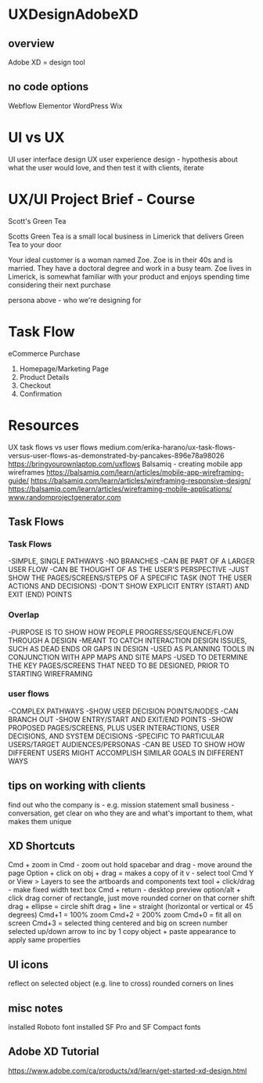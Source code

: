 # UXDesignAdobeXD

## overview
Adobe XD = design tool

## no code options
Webflow
Elementor
WordPress
Wix

# UI vs UX
UI user interface design
UX user experience design - hypothesis about what the user would love, and then test it with clients, iterate

#  UX/UI Project Brief - Course
Scott's Green Tea

Scotts Green Tea is a small local business in Limerick that delivers Green Tea to your door

Your ideal customer is a woman named Zoe. Zoe is in their 40s and is married. They have a 
doctoral degree and work in a busy team. Zoe lives in Limerick, is somewhat familiar with
your product and enjoys spending time considering their next purchase

persona above - who we're designing for

# Task Flow
eCommerce Purchase

1. Homepage/Marketing Page
2. Product Details
3. Checkout
4. Confirmation

# Resources
UX task flows vs user flows
medium.com/erika-harano/ux-task-flows-versus-user-flows-as-demonstrated-by-pancakes-896e78a98026
https://bringyourownlaptop.com/uxflows
Balsamiq - creating mobile app wireframes
https://balsamiq.com/learn/articles/mobile-app-wireframing-guide/
https://balsamiq.com/learn/articles/wireframing-responsive-design/
https://balsamiq.com/learn/articles/wireframing-mobile-applications/
www.randomprojectgenerator.com

## Task Flows

### Task Flows

-SIMPLE, SINGLE PATHWAYS
-NO BRANCHES
-CAN BE PART OF A LARGER USER FLOW
-CAN BE THOUGHT OF AS THE USER'S PERSPECTIVE
-JUST SHOW THE PAGES/SCREENS/STEPS OF A SPECIFIC TASK 
    (NOT THE USER ACTIONS AND DECISIONS)
-DON'T SHOW EXPLICIT ENTRY (START) AND EXIT (END) POINTS

### Overlap
-PURPOSE IS TO SHOW HOW PEOPLE PROGRESS/SEQUENCE/FLOW THROUGH A DESIGN
-MEANT TO CATCH INTERACTION DESIGN ISSUES, SUCH AS DEAD ENDS OR GAPS IN DESIGN
-USED AS PLANNING TOOLS IN CONJUNCTION WITH APP MAPS AND SITE MAPS
-USED TO DETERMINE THE KEY PAGES/SCREENS THAT NEED TO BE DESIGNED,
    PRIOR TO STARTING WIREFRAMING

### user flows
-COMPLEX PATHWAYS
-SHOW USER DECISION POINTS/NODES
-CAN BRANCH OUT
-SHOW ENTRY/START AND EXIT/END POINTS
-SHOW PROPOSED PAGES/SCREENS, PLUS USER INTERACTIONS, USER DECISIONS, AND SYSTEM DECISIONS
-SPECIFIC TO PARTICULAR USERS/TARGET AUDIENCES/PERSONAS
-CAN BE USED TO SHOW HOW DIFFERENT USERS MIGHT ACCOMPLISH SIMILAR GOALS IN DIFFERENT WAYS

## tips on working with clients
find out who the company is - e.g. mission statement
small business - conversation, get clear on who they are and what's important to them, what makes them unique

## XD Shortcuts
Cmd + zoom in
Cmd - zoom out
hold spacebar and drag - move around the page
Option + click on obj + drag = makes a copy of it 
v - select tool
Cmd Y or View > Layers to see the artboards and components
text tool + click/drag - make fixed width text box
Cmd + return - desktop preview
option/alt + click drag corner of rectangle, just move rounded corner on that corner
shift drag + ellipse = circle
shift drag + line = straight (horizontal or vertical or 45 degrees)
Cmd+1 = 100% zoom
Cmd+2 = 200% zoom
Cmd+0 = fit all on screen
Cmd+3 = selected thing centered and big on screen
number selected up/down arrow to inc by 1
copy object + paste appearance to apply same properties

## UI icons
reflect on selected object (e.g. line to cross)
rounded corners on lines

## misc notes
installed Roboto font
installed SF Pro and SF Compact fonts

## Adobe XD Tutorial
https://www.adobe.com/ca/products/xd/learn/get-started-xd-design.html
